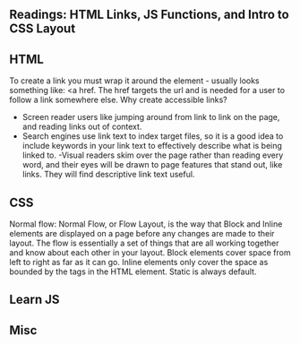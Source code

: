 ## Readings: HTML Links, JS Functions, and Intro to CSS Layout

## HTML
To create a link you must wrap it around the  <a> element - usually looks something like: <a href. The href targets the url and is needed
for a user to follow a link somewhere else.
Why create accessible links?
- Screen reader users like jumping around from link to link on the page, and reading links out of context.
- Search engines use link text to index target files, so it is a good idea to include keywords in your link text to effectively describe what is being linked to.
-Visual readers skim over the page rather than reading every word, and their eyes will be drawn to page features that stand out, like links.
 They will find descriptive link text useful.

## CSS

Normal flow: Normal Flow, or Flow Layout, is the way that Block and Inline elements are displayed on a page before any changes are made to their layout.
The flow is essentially a set of things that are all working together and know about each other in your layout.
Block elements cover space from left to right as far as it can go. Inline elements only cover the space as bounded by the tags in the HTML element.
Static is always default.
## Learn JS

## Misc

## 
